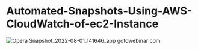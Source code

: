 # Automated-Snapshots-Using-AWS-CloudWatch-of-ec2-Instance
![Opera Snapshot_2022-08-01_141646_app gotowebinar com](https://user-images.githubusercontent.com/104633570/195713548-57bc0769-493c-44c8-b948-33f879d1c498.png)
